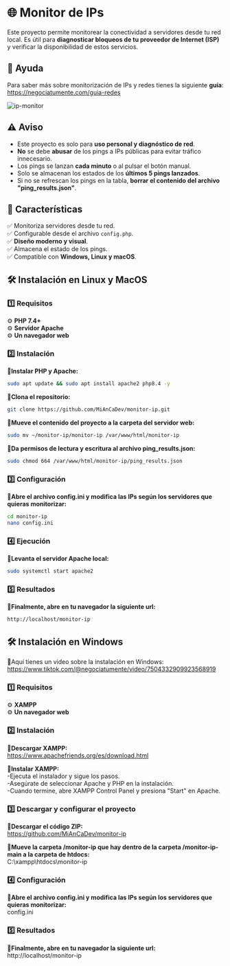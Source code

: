 # 🌐 Monitor de IPs  
Este proyecto permite monitorear la conectividad a servidores desde tu red local. Es útil para **diagnosticar bloqueos de tu proveedor de Internet (ISP)** y verificar la disponibilidad de estos servicios.  

## 📖 Ayuda  

Para saber más sobre monitorización de IPs y redes tienes la siguiente **guía**:  
https://negociatumente.com/guia-redes

![ip-monitor](https://github.com/user-attachments/assets/fcab05ae-e28f-4916-a62c-6f8e94bcf189)

## ⚠️ Aviso  
- Este proyecto es solo para **uso personal y diagnóstico de red**.  
- **No** se debe **abusar** de los pings a IPs públicas para evitar tráfico innecesario.
- Los pings se lanzan **cada minuto** o al pulsar el botón manual.
- Solo se almacenan los estados de los **últimos 5 pings lanzados**.
- Si no se refrescan los pings en la tabla, **borrar el contenido del archivo "ping_results.json"**.
  
## 🚀 Características  
✅ Monitoriza servidores desde tu red.  
✅ Configurable desde el archivo `config.php`.  
✅ **Diseño moderno y visual**.  
✅ Almacena el estado de los pings.  
✅ Compatible con **Windows, Linux y macOS**.  

## 🛠️ Instalación en Linux y MacOS  

### 1️⃣ Requisitos  
⚙️ **PHP 7.4+**  
⚙️ **Servidor Apache**  
⚙️ **Un navegador web**    

### 2️⃣ Instalación  
**🔹Instalar PHP y Apache:**  
```bash
sudo apt update && sudo apt install apache2 php8.4 -y
```

**🔹Clona el repositorio:**  
```bash
git clone https://github.com/MiAnCaDev/monitor-ip.git
```

**🔹Mueve el contenido del proyecto a la carpeta del servidor web:**
```bash
sudo mv ~/monitor-ip/monitor-ip /var/www/html/monitor-ip
```

**🔹Da permisos de lectura y escritura al archivo ping_results.json:**
```bash
sudo chmod 664 /var/www/html/monitor-ip/ping_results.json
```

### 3️⃣ Configuración
**🔹Abre el archivo config.ini y modifica las IPs según los servidores que quieras monitorizar:**
```bash
cd monitor-ip  
nano config.ini
```

### 4️⃣ Ejecución
**🔹Levanta el servidor Apache local:**
```bash
sudo systemctl start apache2
```

### 5️⃣ Resultados
**🔹Finalmente, abre en tu navegador la siguiente url:**
```bash
http://localhost/monitor-ip
```

## 🛠️ Instalación en Windows  

🔹Aquí tienes un video sobre la instalación en Windows:  
https://www.tiktok.com/@negociatumente/video/7504332909923568919

### 1️⃣ Requisitos  
⚙️ **XAMPP**  
⚙️ **Un navegador web**    

### 2️⃣ Instalación  
**🔹Descargar XAMPP:**  
https://www.apachefriends.org/es/download.html  

**🔹Instalar XAMPP:**  
-Ejecuta el instalador y sigue los pasos.  
-Asegúrate de seleccionar Apache y PHP en la instalación.  
-Cuando termine, abre XAMPP Control Panel y presiona "Start" en Apache.  

### 3️⃣ Descargar y configurar el proyecto
**🔹Descargar el código ZIP:**  
https://github.com/MiAnCaDev/monitor-ip

**🔹Mueve la carpeta /monitor-ip que hay dentro de la carpeta /monitor-ip-main a la carpeta de htdocs:**  
C:\xampp\htdocs\monitor-ip

### 4️⃣ Configuración
**🔹Abre el archivo config.ini y modifica las IPs según los servidores que quieras monitorizar:**  
config.ini

### 5️⃣ Resultados
**🔹Finalmente, abre en tu navegador la siguiente url:**    
http://localhost/monitor-ip
